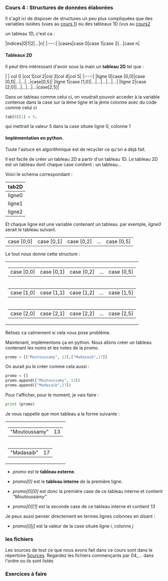 ### Cours 4 : Structures de données élaborées

Il s'agit ici de disposer de structures un peu plus compliquées que
des variables isolées (vues au [cours 1](01_cours1.md))
ou des tableaux 1D (vus au [cours2](02_cours2.md)

un tableau 1D, c'est ca :

|indices|0|1|2|...|n|
|:---:|
|cases|case 0|case 1|case 2|...|case n|


#### Tableaux 2D

Il peut être intéressant d'avoir sous la main un **tableau 2D** tel que :

| | col 0 |col 1|col 2|col 3|col 4|col 5|
|:---:|
|ligne 0|case [0,0]|case [0,1]|...|...|...|case[0,5]|
|ligne 1|case [1,0]|...|...|...|...|...|
|ligne 2|case [2,0]|...|...|...|...|case[2,5]|

Dans un tableau comme celui ci, on voudrait pouvoir acceder à la variable
contenue dans la case sur la ième ligne et la jème colonne avec du code comme
celui ci


```python
tab[0][1] = 5;
```
qui mettrait la valeur 5 dans la case située ligne 0, colonne 1

#### Implémentation en python.

Toute l'astuce en algorithmique est de recycler ce qu'on a déjà fait.

Il est facile de créer un tableau 2D a partir d'un tableau 1D.
Le tableau 2D est un tableau dont chaque case contient : un tableau...

Voici le schéma correspondant :

| tab2D |
|:---:|
|ligne0|
|ligne1|
|ligne2|

Et chaque ligne est une variable contenant un tableau.
par exemple, *ligne0* serait le tableau suivant.
<table>
<tr>
<td> case [0,0]</td>
<td> case [0,1]</td>
<td> case [0,2]</td>
<td> ...</td>
<td> case [0,5]</td>
</tr>
</table>

Le tout nous donne cette structure :

<table>
<tr> <td>
  <table><tr><td> case [0,0]</td><td> case [0,1]</td><td> case [0,2]</td><td> ...</td><td> case [0,5]</td></tr></table>
</td></tr>
<tr> <td>
  <table><tr><td> case [1,0]</td><td> case [1,1]</td><td> case [1,2]</td><td> ...</td><td> case [1,5]</td></tr></table>
</td></tr>
<tr> <td>
  <table><tr><td> case [2,0]</td><td> case [2,1]</td><td> case [2,2]</td><td> ...</td><td> case [2,5]</td></tr></table>
</td></tr>
</table>

Relisez ca calmement si cela vous pose problème.

Maintenant, implémentons ça en python.
Nous allons créer un tableau contenant les noms et les notes de la promo.

```python
promo = [["Moutoussamy", 13],["Madasaib",17]]
```
On aurait pu le créer comme cela aussi :
```python
promo = []
promo.append(["Moutoussamy", 13])
promo.append(["Madasaib",17])
```
Pour l'afficher, pour le moment, je vais faire :
```python
print (promo)
```

Je vous rappelle que mon tableau a la forme suivante :
<table>
<tr> <td>
  <table><tr><td> "Moutoussamy"</td><td> 13</td></tr></table>
</td></tr>
<tr> <td>
  <table><tr><td> "Madasaib"</td><td> 17</td></tr></table>
</td></tr>
</table>

- *promo* est le **tableau externe**.

- *promo[0]* est le **tableau interne** de la première ligne.

- *promo[0][0]* est donc la première case de ce tableau interne et
contient *"Moutoussamy"*

- *promo[0][1]* est la seconde case de ce tableau interne et
contient *13*

Je peux aussi penser directement en termes lignes colonnes en disant :

- *promo[i][j]* est la valeur de la case située ligne *i*, colonne *j*




### les fichiers
Les sources de tout ce que nous avons fait dans ce cours sont dans le
répertoire [Sources](../Sources/).
Regardez les fichiers commençants par *04_...* dans l'ordre ou ils sont listés

### Exercices à faire
